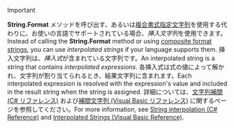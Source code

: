 
> [!IMPORTANT] 
> <span data-ttu-id="0ceb1-101">**String.Format** メソッドを呼び出す、あるいは[複合書式指定文字列](~/docs/standard/base-types/composite-formatting.md)を使用する代わりに、お使いの言語でサポートされている場合、*挿入文字列*を使用できます。</span><span class="sxs-lookup"><span data-stu-id="0ceb1-101">Instead of calling the **String.Format** method or using [composite format strings](~/docs/standard/base-types/composite-formatting.md), you can use *interpolated strings* if your language supports them.</span></span> <span data-ttu-id="0ceb1-102">挿入文字列は、*挿入式*が含まれている文字列です。</span><span class="sxs-lookup"><span data-stu-id="0ceb1-102">An interpolated string is a string that contains *interpolated expressions*.</span></span> <span data-ttu-id="0ceb1-103">各挿入式は式の値によって解かれ、文字列が割り当てられるとき、結果文字列に含まれます。</span><span class="sxs-lookup"><span data-stu-id="0ceb1-103">Each interpolated expression is resolved with the expression's value and included in the result string when the string is assigned.</span></span> <span data-ttu-id="0ceb1-104">詳細については、[文字列補間 (C# リファレンス)](~/docs/csharp/language-reference/tokens/interpolated.md) および[補間文字列 (Visual Basic リファレンス)](~/docs/visual-basic/programming-guide/language-features/strings/interpolated-strings.md) に関するページを参照してください。</span><span class="sxs-lookup"><span data-stu-id="0ceb1-104">For more information, see [String interpolation (C# Reference)](~/docs/csharp/language-reference/tokens/interpolated.md) and [Interpolated Strings (Visual Basic Reference)](~/docs/visual-basic/programming-guide/language-features/strings/interpolated-strings.md).</span></span> 

